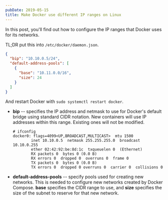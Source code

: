 ```yaml
---
pubDate: 2019-05-15
title: Make Docker use different IP ranges on Linux
---
```


In this post, you'll find out how to configure the IP ranges that Docker uses for its networks.

TL;DR put this into `/etc/docker/daemon.json`.

```json
{
  "bip": "10.10.0.5/24",
  "default-address-pools": [
    {
      "base": "10.11.0.0/16",
      "size": 24
    }
  ]
}
```

And restart Docker with `sudo systemctl restart docker`.

* **bip** -- specifies the IP address and netmask to use for Docker's default bridge using standard CIDR notation.
  New containers will use IP addresses within this range. Existing ones will not be modified.

  ```
  # ifconfig
  docker0: flags=4099<UP,BROADCAST,MULTICAST>  mtu 1500
          inet 10.10.0.5  netmask 255.255.255.0  broadcast 10.10.0.255
          ether 02:42:92:be:8d:1c  txqueuelen 0  (Ethernet)
          RX packets 0  bytes 0 (0.0 B)
          RX errors 0  dropped 0  overruns 0  frame 0
          TX packets 0  bytes 0 (0.0 B)
          TX errors 0  dropped 0 overruns 0  carrier 0  collisions 0
  ```
* **default-address-pools** -- specify pools used for creating new networks.
  This is needed to configure new networks created by Docker Compose.
  **base** specifies the CIDR range to use, and **size** specifies the size of the subnet to reserve for that new network.
